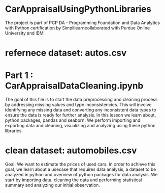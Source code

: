 # CarAppraisalUsingPythonLibraries
The project is part of PCP DA - Programming Foundation and Data Analytics with Python certification by Simplilearncollaborated with  Purdue Online University and IBM
# refernece dataset: autos.csv
# Part 1 : CarAppraisalDataCleaning.ipynb 
The goal of this file is to start the data preprocessing and cleaning process by addressing missing values and type inconsistencies. This will involve identifying any missing data and converting any inconsistent data types to ensure the data is ready for further analysis.
In this lesson we learn about, python packages, pandas and seaborn. We perform importing and exporting data and cleaning, visualizing and analyzing using these python libraries.
# clean dataset: automobiles.csv
Goal: We want to estimate the prices of used cars. In order to achieve this goal, we learn about a usecase that requires data analysis, a dataset to be analyzed in python and overview of python packages for data analysis. We start by importing data, cleaning the data and performing statistical summary and analyzing our initial observation.

